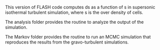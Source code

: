 This version of FLASH code computes ds as a function of s in supersonic isothermal turbulent simulation, 
where s is the over density of cells. 

The analysis folder provides the routine to analyze the output of the simulation.

The Markov folder provides the routine to run an MCMC simulation that reproduces the results 
from the gravo-turbulent simulations. 
